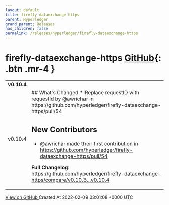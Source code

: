 ```yaml
---
layout: default
title: firefly-dataexchange-https
parent: Hyperledger
grand_parent: Releases
has_children: false
permalink: /releases/hyperledger/firefly-dataexchange-https
---
```


# firefly-dataexchange-https <span class="fs-3 right-align">[GitHub](https://github.com/hyperledger/firefly-dataexchange-https){: .btn .mr-4 }</span>


<div>
    <table>
        <tr>
            <td colspan="2">
                <b>
                    v0.10.4
                </b>
            </td>
        </tr>
        <tr>
            <td>
                <span class="chip">
                    v0.10.4
                </span>
            </td>
            <td>
                ## What's Changed
* Replace requestID with requestId by @awrichar in https://github.com/hyperledger/firefly-dataexchange-https/pull/54

## New Contributors
* @awrichar made their first contribution in https://github.com/hyperledger/firefly-dataexchange-https/pull/54

**Full Changelog**: https://github.com/hyperledger/firefly-dataexchange-https/compare/v0.10.3...v0.10.4
            </td>
        </tr>
    </table>
    <a href="https://github.com/hyperledger/firefly-dataexchange-https/releases/tag/v0.10.4" class=".btn">
        View on GitHub
    </a>
    <span class="right-align">
        Created At 2022-02-09 03:01:08 +0000 UTC
    </span>
</div>

